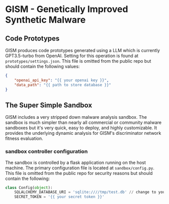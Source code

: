 # GISM - Genetically Improved Synthetic Malware

## Code Prototypes
GISM produces code prototypes generated using a LLM which is currently GPT3.5-turbo from OpenAI. Setting for this operation is found at `prototypes/settings.json`. This file is omitted from the public repo but should contain the following values:
``` json
{
    "openai_api_key": "{{ your openai key }}",
    "data_path": "{{ path to store database }}"
}
```


## The Super Simple Sandbox

GISM includes a very stripped down malware analysis sandbox. The sandbox is much simpler than nearly all commercial or community malware sandboxes but it's very quick, easy to deploy, and highly customizable. It provides the underlying dynamic analysis for GISM's discriminator network fitness evaluation.

### sandbox controller configuration

The sandbox is controlled by a flask application running on the host machine. The primary configuration file is located at `sandbox/config.py`. This file is omitted from the public repo for security reasons but should contain the following:

``` python
class Config(object):
    SQLALCHEMY_DATABASE_URI = 'sqlite:////tmp/test.db' // change to your database
    SECRET_TOKEN = '{{ your secret token }}'
```
